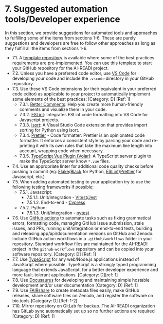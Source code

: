 # 7. Suggested automation tools/Developer experience

In this section, we provide suggestions for automated tools and approaches to fulfilling some of the items from sections 1-6. These are purely suggestions and developers are free to follow other approaches as long as they fulfill all the items from sections 1-6.

* 7.1. A [template repository](https://github.com/AI-READI/template) is available where some of the best practices requirements are pre-implemented. You can use this template to start your GitHub repository for the AI-READI project.
* 7.2. Unless you have a preferred code editor, use [VS Code](https://code.visualstudio.com/) for developing your code and include the `.vscode` directory in your GitHub repository.
* 7.3. Use these VS Code extensions (or their equivalent in your preferred code editor) as applicable to your project to automatically implement some elements of the best practices: [Category: D] [Ref: 1]
   * 7.3.1. [Better Comments](https://marketplace.visualstudio.com/items?itemName=aaron-bond.better-comments): Help you create more human-friendly comments and visualize them in your code.
   * 7.3.2. [ESLint](https://marketplace.visualstudio.com/items?itemName=dbaeumer.vscode-eslint): Integrates ESLint code formatting into VS Code for Javascript projects.
   * 7.3.3. [Isort](https://marketplace.visualstudio.com/items?itemName=ms-python.isort): A Visual Studio Code extension that provides import sorting for Python using isort.
   * 7.3.4. [Prettier](https://marketplace.visualstudio.com/items?itemName=esbenp.prettier-vscode) - Code formatter: Prettier is an opinionated code formatter. It enforces a consistent style by parsing your code and re-printing it with its own rules that take the maximum line length into account, wrapping code when necessary.
   * 7.3.5. [TypeScript Vue Plugin (Volar)](https://marketplace.visualstudio.com/items?itemName=Vue.vscode-typescript-vue-plugin): A TypeScript server plugin to make the TypeScript server know `*.vue` files.
* 7.4. Use an appropriate linter for additional code quality checks before pushing a commit (eg: [Flake](https://pypi.org/project/flake8/)/[Black](https://pypi.org/project/black/) for Python, [ESLint](https://marketplace.visualstudio.com/items?itemName=dbaeumer.vscode-eslint)/[Prettier](https://marketplace.visualstudio.com/items?itemName=esbenp.prettier-vscode) for Javascript, etc.)
* 7.5. When adding automated testing to your application try to use the following testing frameworks if possible:
   * 7.5.1. Javascript:
     * 7.5.1.1. Unit/Integration - [Vitest](https://vitest.dev/)/[Jest](https://jestjs.io/)
     * 7.5.1.2. End-to-end - [Cypress](https://www.cypress.io/)
   * 7.5.2. Python:
     * 7.5.1.3. Unit/Integration - [pytest](https://docs.pytest.org/en/7.2.x/)
* 7.6. Use [GitHub actions](https://github.com/features/actions) to automate tasks such as fixing grammatical errors, formatting code, managing GitHub issue submission, stale issues, and PRs, running unit/integration or end-to-end tests, building and releasing app/api/documentation versions on GitHub and Zenodo. Include GitHub action workflows in a `.github/workflows` folder in your repository. Standard workflow files are maintained for the AI-READI project in the `github-workflows` repository and can be copied into your software repository. [Category: D] [Ref: 1]
* 7.7. Use [TypeScript](https://www.typescriptlang.org/) for any web/Node.js applications instead of JavaScript where possible. TypeScript is a strongly typed programming language that extends JavaScript, for a better developer experience and more fault-tolerant applications. [Category: D][ref: 1]
* 7.8. Use [Docusaurus](https://docusaurus.io/) for developing and maintaining simple hostable development and/or user documentation [Category: D] [Ref: 1]
* 7.9. Use [FAIRshare](https://docs.fairshareapp.io/docs/intro) to create metadata files easily, make GitHub releases, share software files on Zenodo, and register the software on bio.tools [Category: D] [Ref: 1-2]
* 7.10. Mirror repository on GitLab for backup. The AI-READI organization has GitLab sync automatically set up so no further actions are required [Category: D] [Ref: 1]
